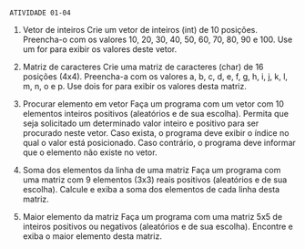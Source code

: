                                                                    ATIVIDADE 01-04
1) Vetor de inteiros
Crie um vetor de inteiros (int) de 10 posições.
Preencha-o com os valores 10, 20, 30, 40, 50, 60, 70, 80, 90 e 100.
Use um for para exibir os valores deste vetor.

2) Matriz de caracteres
Crie uma matriz de caracteres (char) de 16 posições (4x4).
Preencha-a com os valores a, b, c, d, e, f, g, h, i, j, k, l, m, n, o e p.
Use dois for para exibir os valores desta matriz.

3) Procurar elemento em vetor
Faça um programa com um vetor com 10 elementos inteiros positivos (aleatórios e de sua escolha).
Permita que seja solicitado um determinado valor inteiro e positivo para ser procurado neste vetor.
Caso exista, o programa deve exibir o índice no qual o valor está posicionado.
Caso contrário, o programa deve informar que o elemento não existe no vetor.

4) Soma dos elementos da linha de uma matriz
Faça um programa com uma matriz com 9 elementos (3x3) reais positivos (aleatórios e de sua escolha).
Calcule e exiba a soma dos elementos de cada linha desta matriz.

5) Maior elemento da matriz
Faça um programa com uma matriz 5x5 de inteiros positivos ou negativos (aleatórios e de sua escolha).
Encontre e exiba o maior elemento desta matriz.
